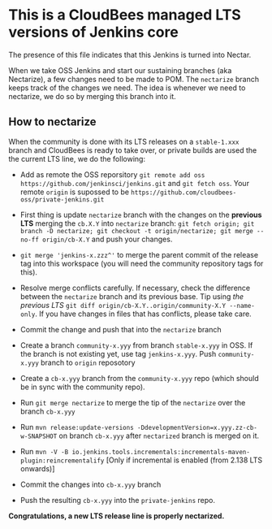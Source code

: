 # This is a CloudBees managed LTS versions of Jenkins core
The presence of this file indicates that this Jenkins is turned into Nectar.

When we take OSS Jenkins and start our sustaining branches (aka Nectarize), a few changes need
to be made to POM. The `nectarize` branch keeps track of the changes we need. The idea
is whenever we need to nectarize, we do so by merging this branch into it.

## How to nectarize
When the community is done with its LTS releases on a `stable-1.xxx` branch and CloudBees is
ready to take over, or private builds are used the the current LTS line, we do the following:

* Add as remote the OSS reporsitory `git remote add oss https://github.com/jenkinsci/jenkins.git` and `git fetch oss`. Your remote `origin` is supossed to be `https://github.com/cloudbees-oss/private-jenkins.git`

* First thing is update `nectarize` branch with the changes on the __previous LTS__ merging the `cb.X.Y` into
  `nectarize` branch: `git fetch origin; git branch -D nectarize; git checkout -t origin/nectarize; git merge --no-ff origin/cb-X.Y` and push your changes.

* `git merge 'jenkins-x.zzz^'` to merge the parent commit of the release tag into this workspace (you will need the community repository tags for this).

* Resolve merge conflicts carefully. If necessary, check the difference between the `nectarize`
  branch and its previous base. Tip using *the previous LTS* `git diff origin/cb-X.Y..origin/community-X.Y --name-only`. If you have changes in files that has conflicts, please take care.
  
* Commit the change and push that into the `nectarize` branch

* Create a branch `community-x.yyy` from branch `stable-x.yyy` in OSS. If the branch is not existing yet, use tag `jenkins-x.yyy`. Push `community-x.yyy` branch to `origin` reposotory

* Create a `cb-x.yyy` branch from the `community-x.yyy` repo (which should be in sync with the community repo).

* Run `git merge nectarize` to merge the tip of the `nectarize` over the branch `cb-x.yyy`
  
* Run `mvn release:update-versions -DdevelopmentVersion=x.yyy.zz-cb-w-SNAPSHOT` on branch `cb-x.yyy` after `nectarized` branch is merged on it. 

* Run `mvn -V -B io.jenkins.tools.incrementals:incrementals-maven-plugin:reincrementalify` [Only if incremental is enabled (from 2.138 LTS onwards)]

* Commit the changes into `cb-x.yyy` branch

* Push the resulting `cb-x.yyy` into the `private-jenkins` repo.

__Congratulations,
  a new LTS release line is properly nectarized.__
